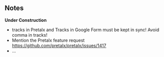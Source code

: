 ## Notes


**Under Construction**

* tracks in Pretalx and Tracks in Google Form must be kept in sync! Avoid comma in tracks!
* Mention the Pretalx feature request https://github.com/pretalx/pretalx/issues/1417
* ...
